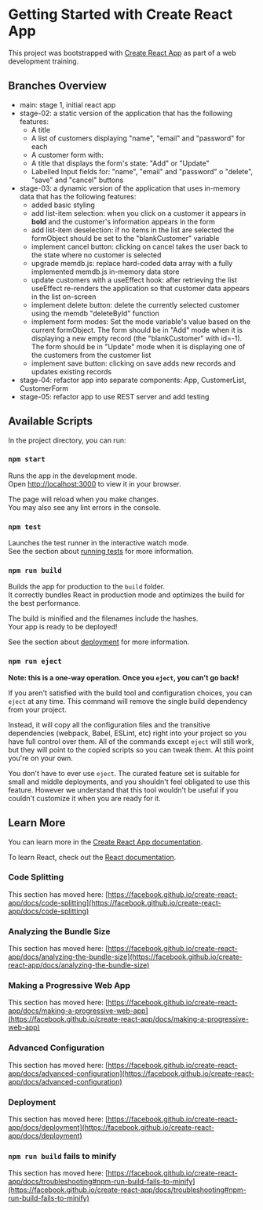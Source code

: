 # Getting Started with Create React App

This project was bootstrapped with [Create React App](https://github.com/facebook/create-react-app) as part of a web development training.

## Branches Overview
- main: stage 1, initial react app
- stage-02: a static version of the application that has the following features:
  - A title
  - A list of customers displaying "name", "email" and "password" for each
  - A customer form with:
  - A title that displays the form's state: "Add" or "Update"
  - Labelled Input fields for: "name", "email" and "password" o "delete", "save" and "cancel" buttons
- stage-03: a dynamic version of the application that uses in-memory data that has the following features: 
  - added basic styling
  - add list-item selection: when you click on a customer it appears in **bold** and the customer's information
    appears in the form
  - add list-item deselection: if no items in the list are selected the formObject should be set to the "blankCustomer" variable
  - implement cancel button: clicking on cancel  takes the user back to the state where no customer is selected
  - upgrade memdb.js: replace hard-coded data array with a fully implemented memdb.js in-memory data store
  - update customers with a useEffect hook: after retrieving the list useEffect re-renders the application so that customer data appears in the list on-screen
  - implement delete button:  delete the currently selected customer using the memdb "deleteById" function
  - implement form modes: Set the mode variable's value based on the current formObject. The form should be in "Add" mode when it is displaying a new empty record (the "blankCustomer" with id=-1). The form should be in "Update" mode when it is displaying one of the customers from the customer list
  - implement save button: clicking on save adds new records and updates existing records
 - stage-04: refactor app into separate components: App, CustomerList, CustomerForm
 - stage-05: refactor app to use REST server and add testing


## Available Scripts

In the project directory, you can run:

### `npm start`

Runs the app in the development mode.\
Open [http://localhost:3000](http://localhost:3000) to view it in your browser.

The page will reload when you make changes.\
You may also see any lint errors in the console.

### `npm test`

Launches the test runner in the interactive watch mode.\
See the section about [running tests](https://facebook.github.io/create-react-app/docs/running-tests) for more information.

### `npm run build`

Builds the app for production to the `build` folder.\
It correctly bundles React in production mode and optimizes the build for the best performance.

The build is minified and the filenames include the hashes.\
Your app is ready to be deployed!

See the section about [deployment](https://facebook.github.io/create-react-app/docs/deployment) for more information.

### `npm run eject`

**Note: this is a one-way operation. Once you `eject`, you can't go back!**

If you aren't satisfied with the build tool and configuration choices, you can `eject` at any time. This command will remove the single build dependency from your project.

Instead, it will copy all the configuration files and the transitive dependencies (webpack, Babel, ESLint, etc) right into your project so you have full control over them. All of the commands except `eject` will still work, but they will point to the copied scripts so you can tweak them. At this point you're on your own.

You don't have to ever use `eject`. The curated feature set is suitable for small and middle deployments, and you shouldn't feel obligated to use this feature. However we understand that this tool wouldn't be useful if you couldn't customize it when you are ready for it.

## Learn More

You can learn more in the [Create React App documentation](https://facebook.github.io/create-react-app/docs/getting-started).

To learn React, check out the [React documentation](https://reactjs.org/).

### Code Splitting

This section has moved here: [https://facebook.github.io/create-react-app/docs/code-splitting](https://facebook.github.io/create-react-app/docs/code-splitting)

### Analyzing the Bundle Size

This section has moved here: [https://facebook.github.io/create-react-app/docs/analyzing-the-bundle-size](https://facebook.github.io/create-react-app/docs/analyzing-the-bundle-size)

### Making a Progressive Web App

This section has moved here: [https://facebook.github.io/create-react-app/docs/making-a-progressive-web-app](https://facebook.github.io/create-react-app/docs/making-a-progressive-web-app)

### Advanced Configuration

This section has moved here: [https://facebook.github.io/create-react-app/docs/advanced-configuration](https://facebook.github.io/create-react-app/docs/advanced-configuration)

### Deployment

This section has moved here: [https://facebook.github.io/create-react-app/docs/deployment](https://facebook.github.io/create-react-app/docs/deployment)

### `npm run build` fails to minify

This section has moved here: [https://facebook.github.io/create-react-app/docs/troubleshooting#npm-run-build-fails-to-minify](https://facebook.github.io/create-react-app/docs/troubleshooting#npm-run-build-fails-to-minify)
